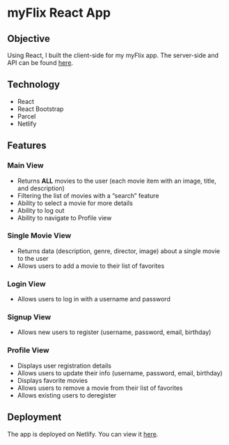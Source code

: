 # myFlix React App

## Objective
Using React, I built the client-side for my myFlix app. The server-side and API can be found [here](https://github.com/MalvinaAna/movie-api-app).

## Technology
- React
- React Bootstrap
- Parcel
- Netlify

## Features

### Main View
- Returns **ALL** movies to the user (each movie item with an image, title, and description)
- Filtering the list of movies with a “search” feature
- Ability to select a movie for more details
- Ability to log out
- Ability to navigate to Profile view

### Single Movie View
- Returns data (description, genre, director, image) about a single movie to the user
- Allows users to add a movie to their list of favorites

### Login View
- Allows users to log in with a username and password

### Signup View
- Allows new users to register (username, password, email, birthday)

### Profile View
- Displays user registration details
- Allows users to update their info (username, password, email, birthday)
- Displays favorite movies
- Allows users to remove a movie from their list of favorites
- Allows existing users to deregister

## Deployment
The app is deployed on Netlify. You can view it [here](https://myflix-movies-application.netlify.app/signup).


